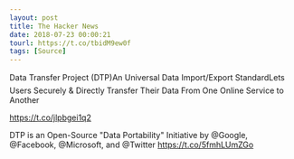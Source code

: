 ```yaml
---
layout: post
title: The Hacker News
date: 2018-07-23 00:00:21
tourl: https://t.co/tbidM9ew0f
tags: [Source]
---
```

Data Transfer Project (DTP)An Universal Data Import/Export StandardLets Users Securely &amp; Directly Transfer Their Data From One Online Service to Another

https://t.co/jlpbgei1q2

DTP is an Open-Source "Data Portability" Initiative by @Google, @Facebook, @Microsoft, and @Twitter https://t.co/5fmhLUmZGo